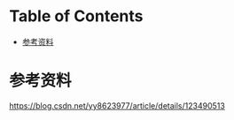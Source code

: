 # Table of Contents

* [参考资料](#参考资料)






# 参考资料

https://blog.csdn.net/yy8623977/article/details/123490513
